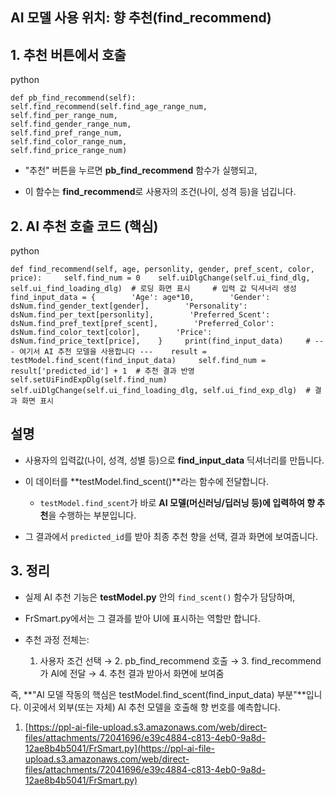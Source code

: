 
## AI 모델 사용 위치: 향 추천(find_recommend)

## 1. 추천 버튼에서 호출

python

`def pb_find_recommend(self):     self.find_recommend(self.find_age_range_num,                        self.find_per_range_num,                        self.find_gender_range_num,                        self.find_pref_range_num,                        self.find_color_range_num,                        self.find_price_range_num)`

- "추천" 버튼을 누르면 **pb_find_recommend** 함수가 실행되고,
    
- 이 함수는 **find_recommend**로 사용자의 조건(나이, 성격 등)을 넘깁니다.
    

## 2. AI 추천 호출 코드 (핵심)

python

`def find_recommend(self, age, personlity, gender, pref_scent, color, price):     self.find_num = 0    self.uiDlgChange(self.ui_find_dlg, self.ui_find_loading_dlg)  # 로딩 화면 표시     # 입력 값 딕셔너리 생성    find_input_data = {        'Age': age*10,        'Gender': dsNum.find_gender_text[gender],        'Personality': dsNum.find_per_text[personlity],        'Preferred_Scent': dsNum.find_pref_text[pref_scent],        'Preferred_Color': dsNum.find_color_text[color],        'Price': dsNum.find_price_text[price],    }     print(find_input_data)     # --- 여기서 AI 추천 모델을 사용합니다 ---    result = testModel.find_scent(find_input_data)     self.find_num = result['predicted_id'] + 1  # 추천 결과 반영    self.setUiFindExpDlg(self.find_num)    self.uiDlgChange(self.ui_find_loading_dlg, self.ui_find_exp_dlg)  # 결과 화면 표시`

## 설명

- 사용자의 입력값(나이, 성격, 성별 등)으로 **find_input_data** 딕셔너리를 만듭니다.
    
- 이 데이터를 **testModel.find_scent()**라는 함수에 전달합니다.
    
    - `testModel.find_scent`가 바로 **AI 모델(머신러닝/딥러닝 등)에 입력하여 향 추천**을 수행하는 부분입니다.
        
- 그 결과에서 `predicted_id`를 받아 최종 추천 향을 선택, 결과 화면에 보여줍니다.
    

## 3. 정리

- 실제 AI 추천 기능은 **testModel.py** 안의 `find_scent()` 함수가 담당하며,
    
- FrSmart.py에서는 그 결과를 받아 UI에 표시하는 역할만 합니다.
    
- 추천 과정 전체는:
    
    1. 사용자 조건 선택 → 2. pb_find_recommend 호출 → 3. find_recommend가 AI에 전달 → 4. 추천 결과 받아서 화면에 보여줌
        

즉, **"AI 모델 작동의 핵심은 testModel.find_scent(find_input_data) 부분"**입니다. 이곳에서 외부(또는 자체) AI 추천 모델을 호출해 향 번호를 예측합니다.

1. [https://ppl-ai-file-upload.s3.amazonaws.com/web/direct-files/attachments/72041696/e39c4884-c813-4eb0-9a8d-12ae8b4b5041/FrSmart.py](https://ppl-ai-file-upload.s3.amazonaws.com/web/direct-files/attachments/72041696/e39c4884-c813-4eb0-9a8d-12ae8b4b5041/FrSmart.py)